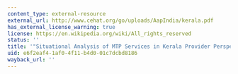 ```yaml
---
content_type: external-resource
external_url: http://www.cehat.org/go/uploads/AapIndia/kerala.pdf
has_external_license_warning: true
license: https://en.wikipedia.org/wiki/All_rights_reserved
status: ''
title: '"Situational Analysis of MTP Services in Kerala Provider Perspectives." (PDF)'
uid: e6f2eaf4-1af0-4f11-b4d0-01c7dcbd8186
wayback_url: ''
---
```

